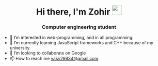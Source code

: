 <h1 align="center">Hi there, I'm Zohir
<img src="https://github.com/blackcater/blackcater/raw/main/images/Hi.gif" height="32"/></h1>
<h3 align="center">Computer engineering student</h3>


- 👀 I’m interested in web-programming, and in all programming. 
- 🌱 I’m currently learning JavaScript frameworks and C++ because of my university. 
- 💞️ I’m looking to collaborate on Google
- 📫 How to reach me vasv29834@gmail.com

<!---
Zoha2400/Zoha2400 is a ✨ special ✨ repository because its `README.md` (this file) appears on your GitHub profile.
You can click the Preview link to take a look at your changes.
--->


